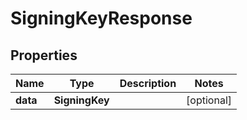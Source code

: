 

# SigningKeyResponse

## Properties

Name | Type | Description | Notes
------------ | ------------- | ------------- | -------------
**data** | **SigningKey** |  |  [optional]



